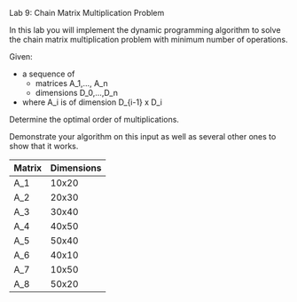 Lab 9: Chain Matrix Multiplication Problem

In this lab you will implement the dynamic programming algorithm to
solve the chain matrix multiplication problem with minimum number of operations.

Given:

- a sequence of
    - matrices A_1,…, A_n
    - dimensions D_0,…,D_n
- where A_i is of dimension D_{i-1} x D_i

Determine the optimal order of multiplications.

Demonstrate your algorithm on this input as well as several other ones to show that it works.

| Matrix | Dimensions |
|--------|------------|
| A_1    | 10x20      |
| A_2    | 20x30      |
| A_3    | 30x40      |
| A_4    | 40x50      |
| A_5    | 50x40      |
| A_6    | 40x10      |
| A_7    | 10x50      |
| A_8    | 50x20      |


